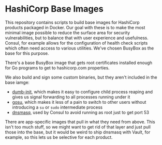 # HashiCorp Base Images

This repository contains scripts to build base images for HashiCorp products packaged in Docker. Our goal with these is to make the most minimal image possible to reduce the surface area for security vulnerabilities, but to balance that with user experience and usefulness. Consul, for example allows for the configuration of health check scripts which often need access to various utilities. We've chosen BusyBox as the base for this purpose.

There's a base BusyBox image that gets root certificates installed enough for Go programs to get to hashicorp.com properties.

We also build and sign some custom binaries, but they aren't included in the base iamge:
* [dumb-init](https://github.com/Yelp/dumb-init), which makes it easy to configure child process reaping and gives us signal forwarding to all processes running under it
* [gosu](https://github.com/tianon/gosu), which makes it less of a pain to switch to other users without introducing a `su` or `sudo` intermediate process
* [dnsmasq](http://www.thekelleys.org.uk/dnsmasq/doc.html), used by Consul to avoid running as root just to get port 53

There are app-specific images that pull in what they need from above. This isn't too much stuff, so we might want to get rid of that layer and just pull those into the base, but it would be weird to ship dnsmasq with Vault, for example, so this lets us be selective for each product.
